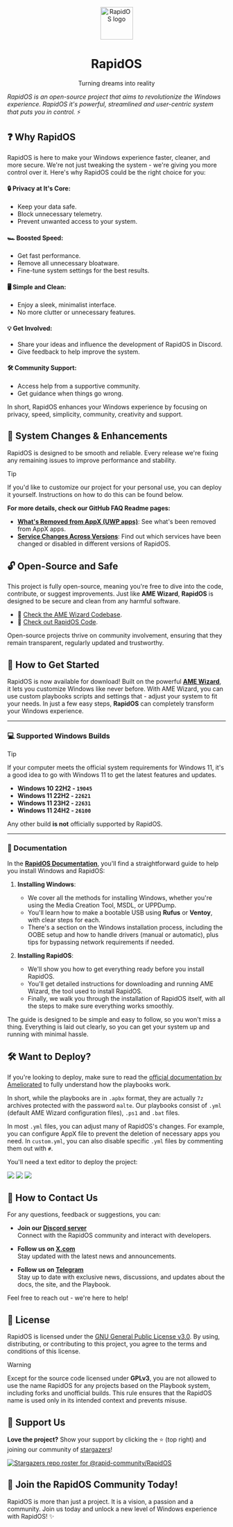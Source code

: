 <p align="center"><a href="https://github.com/rapid-community/RapidOS"><img src="https://i.imgur.com/M2N83g1.png" alt="RapidOS logo" width="75"/></a></p>
<h1 align="center">RapidOS</h1>
<p align="center">Turning dreams into reality</p>

*RapidOS is an open-source project that aims to revolutionize the Windows experience. RapidOS it's powerful, streamlined and user-centric system that puts you in control.* ⚡

## ❓ Why RapidOS

RapidOS is here to make your Windows experience faster, cleaner, and more secure. We're not just tweaking the system - we're giving you more control over it. Here's why RapidOS could be the right choice for you:

#### 🔒 **Privacy at It's Core**:
- Keep your data safe.
- Block unnecessary telemetry.
- Prevent unwanted access to your system.

#### 🏎️ **Boosted Speed**:
- Get fast performance.
- Remove all unnecessary bloatware.
- Fine-tune system settings for the best results.

#### 🖥️ **Simple and Clean**:
- Enjoy a sleek, minimalist interface.
- No more clutter or unnecessary features.

#### 💡 **Get Involved**:
- Share your ideas and influence the development of RapidOS in Discord.
- Give feedback to help improve the system.

#### 🛠️ **Community Support**:
- Access help from a supportive community.
- Get guidance when things go wrong.

In short, RapidOS enhances your Windows experience by focusing on privacy, speed, simplicity, community, creativity and support.

<!-- 

## ⚙️ RapidOS Versions

### 🔒 Stable RapidOS
- **What is it**: A tweaked Windows for daily use.
- **What you get**: Secure, reliable, and easy to use.

### 🏎️ Speed RapidOS
- **What is it**: Made for power users who want speed without losing a lot of stability.
- **What you get**: Fast performance while staying stable.

### 🎮 Extreme RapidOS
- **What is it**: Maxed out for gaming and heavy tasks, but less stable.
- **What you get**: Top performance with instability.

You can choose any of these versions in the playbook under custom features!

> ❗ **Note**: *The playbook is still in beta, so by default we use the stable version. Once fully released, you'll have access to all options.*

-->

## 🔧 System Changes & Enhancements

RapidOS is designed to be smooth and reliable. Every release we're fixing any remaining issues to improve performance and stability.

>[!Tip]
>
>If you'd like to customize our project for your personal use, you can deploy it yourself. Instructions on how to do this can be found below.

**For more details, check our GitHub FAQ Readme pages:**

- **[What's Removed from AppX (UWP apps)](https://github.com/rapid-community/RapidOS/blob/main/Readme%20Collection/AppX%20README.md)**: See what's been removed from AppX apps.
- **[Service Changes Across Versions](https://github.com/rapid-community/RapidOS/blob/main/Readme%20Collection/Services%20README.md)**: Find out which services have been changed or disabled in different versions of RapidOS.

<!--

## 🧰 Versatility & Control

We're enhancing control for advanced users with **RapidOS Toolbox**:

- **General Settings**: Review and undo changes made during RapidOS installation.
- **Advanced Tweaks**: Access additional Windows configuration options (**use with caution, as these are not used by default to ensure system stability**).

> ❗ **Note**: Some changes, like removing built-in apps, can't be fully recovered.

-->

## 🔓 Open-Source and Safe

This project is fully open-source, meaning you're free to dive into the code, contribute, or suggest improvements. Just like **AME Wizard**, **RapidOS** is designed to be secure and clean from any harmful software.

- 🔗 [Check the AME Wizard Codebase](https://github.com/Ameliorated-LLC/trusted-uninstaller-cli/tree/master/TrustedUninstaller.CLI).
- 🔗 [Check out RapidOS Code](https://github.com/rapid-community/RapidOS/tree/main/RapidOS%20Sources).

Open-source projects thrive on community involvement, ensuring that they remain transparent, regularly updated and trustworthy.

## 🔨 How to Get Started

RapidOS is now available for download! Built on the powerful **[AME Wizard](https://ameliorated.io/)**, it lets you customize Windows like never before.
With AME Wizard, you can use custom playbooks scripts and settings that - adjust your system to fit your needs. In just a few easy steps, **RapidOS** can completely transform your Windows experience.

---

### 💻 Supported Windows Builds

>[!Tip]
>
>If your computer meets the official system requirements for Windows 11, it's a good idea to go with Windows 11 to get the latest features and updates.

- **Windows 10 22H2 - `19045`**
- **Windows 11 22H2 - `22621`**
- **Windows 11 23H2 - `22631`**
- **Windows 11 24H2 - `26100`**

Any other build **is not** officially supported by RapidOS.

---

### 📜 Documentation

In the [**RapidOS Documentation**](docs.rapid-community.ru), you'll find a straightforward guide to help you install Windows and RapidOS:

1. **Installing Windows**:
   - We cover all the methods for installing Windows, whether you're using the Media Creation Tool, MSDL, or UPPDump.
   - You'll learn how to make a bootable USB using **Rufus** or **Ventoy**, with clear steps for each.
   - There's a section on the Windows installation process, including the OOBE setup and how to handle drivers (manual or automatic), plus tips for bypassing network requirements if needed.

2. **Installing RapidOS**:
   - We'll show you how to get everything ready before you install RapidOS.
   - You'll get detailed instructions for downloading and running AME Wizard, the tool used to install RapidOS.
   - Finally, we walk you through the installation of RapidOS itself, with all the steps to make sure everything works smoothly.

The guide is designed to be simple and easy to follow, so you won't miss a thing. Everything is laid out clearly, so you can get your system up and running with minimal hassle.

## 🛠️ Want to Deploy?

If you're looking to deploy, make sure to read the [official documentation by Ameliorated](https://docs.ameliorated.io/) to fully understand how the playbooks work.

In short, while the playbooks are in `.apbx` format, they are actually `7z` archives protected with the password `malte`.
Our playbooks consist of `.yml` (default AME Wizard configuration files), `.ps1` and `.bat` files.

In most `.yml` files, you can adjust many of RapidOS's changes. For example, you can configure AppX file to prevent the deletion of necessary apps you need. In `custom.yml`, you can also disable specific `.yml` files by commenting them out with `#`.

You'll need a text editor to deploy the project:

<a href="https://www.sublimetext.com"><img src="https://img.shields.io/badge/sublime_text-%23575757.svg?style=for-the-badge&logo=sublime-text&logoColor=important"></a>
<a href="https://notepad-plus-plus.org"><img src="https://img.shields.io/badge/Notepad++-90E59A.svg?style=for-the-badge&logo=notepad%2b%2b&logoColor=black"></a>
<a href="https://code.visualstudio.com"><img src="https://img.shields.io/badge/Visual%20Studio%20Code-0078d7.svg?style=for-the-badge&logo=visual-studio-code&logoColor=white"></a>

## 📧 How to Contact Us

For any questions, feedback or suggestions, you can:

- **Join our [Discord server](https://dsc.gg/rapid-community)**  
  Connect with the RapidOS community and interact with developers.

- **Follow us on [X.com](https://x.com/community_rapid)**  
  Stay updated with the latest news and announcements.

- **Follow us on [Telegram](https://t.me/rapid_community)**  
  Stay up to date with exclusive news, discussions, and updates about the docs, the site, and the Playbook.

Feel free to reach out - we're here to help!

## 📝 License

RapidOS is licensed under the [GNU General Public License v3.0](https://github.com/rapid-community/RapidOS/blob/main/LICENSE). By using, distributing, or contributing to this project, you agree to the terms and conditions of this license.

>[!Warning]
>
>Except for the source code licensed under **GPLv3**, you are not allowed to use the name RapidOS for any projects based on the Playbook system, including forks and unofficial builds. This rule ensures that the RapidOS name is used only in its intended context and prevents misuse.

## 🌟 Support Us

**Love the project?** Show your support by clicking the ⭐ (top right) and joining our community of [stargazers](https://github.com/rapid-community/RapidOS/stargazers)!

[![Stargazers repo roster for @rapid-community/RapidOS](https://reporoster.com/stars/dark/rapid-community/RapidOS)](https://github.com/rapid-community/RapidOS/stargazers)

## 🌊 Join the RapidOS Community Today!

RapidOS is more than just a project. It is a vision, a passion and a community.
Join us today and unlock a new level of Windows experience with RapidOS! ✨